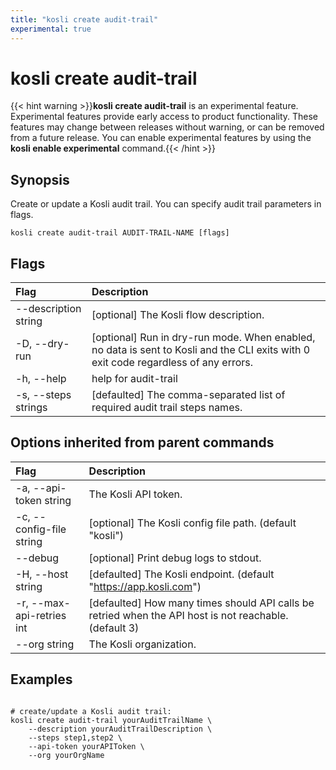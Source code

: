```yaml
---
title: "kosli create audit-trail"
experimental: true
---
```


# kosli create audit-trail

{{< hint warning >}}**kosli create audit-trail** is an experimental feature. 
Experimental features provide early access to product functionality. These features may change between releases without warning, or can be removed from a future release.
You can enable experimental features by using the **kosli enable experimental** command.{{< /hint >}}
## Synopsis

Create or update a Kosli audit trail.
You can specify audit trail parameters in flags.

```shell
kosli create audit-trail AUDIT-TRAIL-NAME [flags]
```

## Flags
| Flag | Description |
| :--- | :--- |
|        --description string  |  [optional] The Kosli flow description.  |
|    -D, --dry-run  |  [optional] Run in dry-run mode. When enabled, no data is sent to Kosli and the CLI exits with 0 exit code regardless of any errors.  |
|    -h, --help  |  help for audit-trail  |
|    -s, --steps strings  |  [defaulted] The comma-separated list of required audit trail steps names.  |


## Options inherited from parent commands
| Flag | Description |
| :--- | :--- |
|    -a, --api-token string  |  The Kosli API token.  |
|    -c, --config-file string  |  [optional] The Kosli config file path. (default "kosli")  |
|        --debug  |  [optional] Print debug logs to stdout.  |
|    -H, --host string  |  [defaulted] The Kosli endpoint. (default "https://app.kosli.com")  |
|    -r, --max-api-retries int  |  [defaulted] How many times should API calls be retried when the API host is not reachable. (default 3)  |
|        --org string  |  The Kosli organization.  |


## Examples

```shell

# create/update a Kosli audit trail:
kosli create audit-trail yourAuditTrailName \
	--description yourAuditTrailDescription \
	--steps step1,step2 \
	--api-token yourAPIToken \
	--org yourOrgName

```

